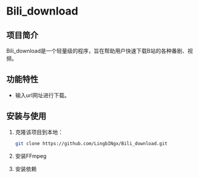 # Bili_download

## 项目简介

Bili_download是一个轻量级的程序，旨在帮助用户快速下载B站的各种番剧、视频。

## 功能特性

 - 输入url网址进行下载。

## 安装与使用

1. 克隆该项目到本地：
   ```bash
   git clone https://github.com/LingbINgx/Bili_download.git
   ```

2. 安装FFmpeg

3. 安装依赖
